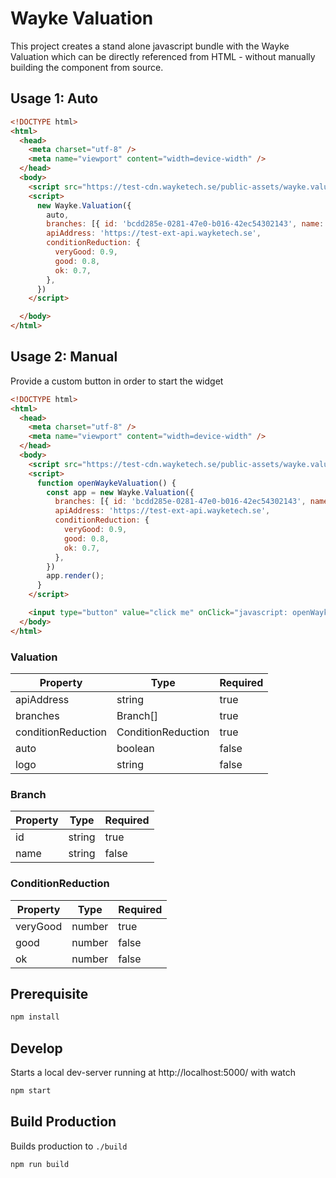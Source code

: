 # Wayke Valuation

This project creates a stand alone javascript bundle with the Wayke Valuation which can be directly referenced from HTML - without manually building the component from source.




## Usage 1: Auto

```html
<!DOCTYPE html>
<html>
  <head>
    <meta charset="utf-8" />
    <meta name="viewport" content="width=device-width" />
  </head>
  <body>
    <script src="https://test-cdn.wayketech.se/public-assets/wayke.valuation.v0.0.1.js"></script>
    <script>
      new Wayke.Valuation({
        auto,
        branches: [{ id: 'bcdd285e-0281-47e0-b016-42ec54302143', name: 'Branch 1'}],
        apiAddress: 'https://test-ext-api.wayketech.se',
        conditionReduction: {
          veryGood: 0.9,
          good: 0.8,
          ok: 0.7,
        },
      })
    </script>

  </body>
</html>

```

## Usage 2: Manual

Provide a custom button in order to start the widget

```html
<!DOCTYPE html>
<html>
  <head>
    <meta charset="utf-8" />
    <meta name="viewport" content="width=device-width" />
  </head>
  <body>
    <script src="https://test-cdn.wayketech.se/public-assets/wayke.valuation.v0.0.1.js"></script>
    <script>
      function openWaykeValuation() {
        const app = new Wayke.Valuation({
          branches: [{ id: 'bcdd285e-0281-47e0-b016-42ec54302143', name: 'Branch 1'}],
          apiAddress: 'https://test-ext-api.wayketech.se',
          conditionReduction: {
            veryGood: 0.9,
            good: 0.8,
            ok: 0.7,
          },
        })
        app.render();
      }
    </script>

    <input type="button" value="click me" onClick="javascript: openWaykeValuation();" />
  </body>
</html>

```

### Valuation

| Property           | Type               | Required |
|--------------------|--------------------|----------|
| apiAddress         | string             | true     |
| branches           | Branch[]           | true     |
| conditionReduction | ConditionReduction | true     |
| auto               | boolean            | false    |
| logo               | string             | false    |

### Branch
| Property | Type   | Required |
|----------|--------|----------|
| id       | string | true     |
| name     | string | false    |

### ConditionReduction
| Property | Type   | Required |
|----------|--------|----------|
| veryGood | number | true     |
| good     | number | false    |
| ok       | number | false    |

## Prerequisite
```bash
npm install
```

## Develop

Starts a local dev-server running at http://localhost:5000/ with watch

```bash
npm start
```

## Build Production

Builds production to `./build`

```bash
npm run build
```